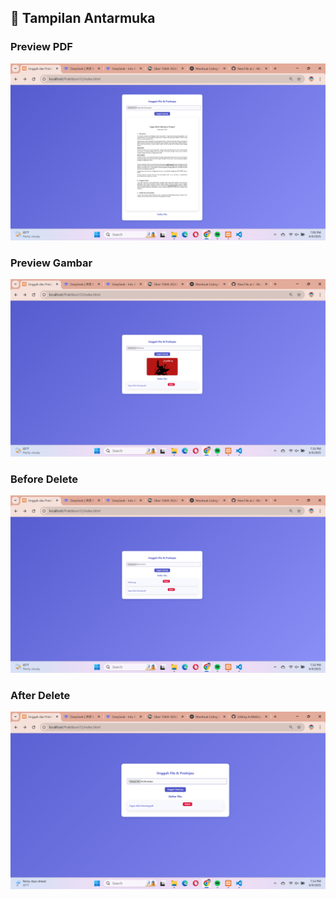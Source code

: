 ## 📸 Tampilan Antarmuka

### Preview PDF  
![Tampilan 1](https://github.com/Wirayudhas/ActWebUpload_196/blob/main/Preview%20PDF.png?raw=true)

### Preview Gambar  
![Tampilan 2](https://github.com/Wirayudhas/ActWebUpload_196/blob/main/Preview%20Gambar.png?raw=true)

### Before Delete  
![Tampilan 3](https://github.com/Wirayudhas/ActWebUpload_196/blob/main/Before%20delete.png?raw=true)

### After Delete  
![Tampilan 4](https://github.com/Wirayudhas/ActWebUpload_196/blob/main/After%20Delete.png?raw=true)
